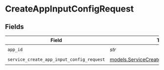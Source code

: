 # CreateAppInputConfigRequest


## Fields

| Field                                                                                        | Type                                                                                         | Required                                                                                     | Description                                                                                  |
| -------------------------------------------------------------------------------------------- | -------------------------------------------------------------------------------------------- | -------------------------------------------------------------------------------------------- | -------------------------------------------------------------------------------------------- |
| `app_id`                                                                                     | *str*                                                                                        | :heavy_check_mark:                                                                           | app ID                                                                                       |
| `service_create_app_input_config_request`                                                    | [models.ServiceCreateAppInputConfigRequest](../models/servicecreateappinputconfigrequest.md) | :heavy_check_mark:                                                                           | Input                                                                                        |